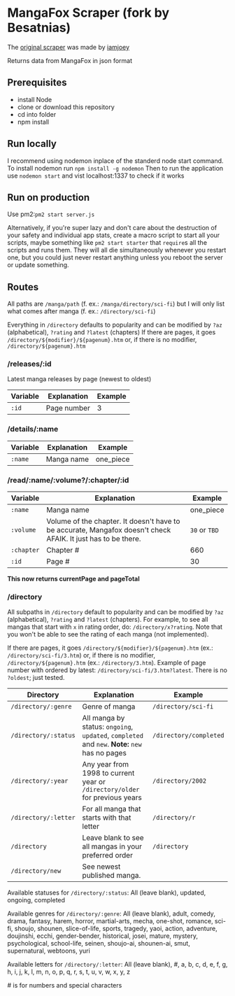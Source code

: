 # MangaFox Scraper (fork by Besatnias)
The [original scraper](https://github.com/iamjoey/mangafox-scraper) was made by [iamjoey](https://github.com/iamjoey)

Returns data from MangaFox in json format

## Prerequisites
* install Node
* clone or download this repository
* cd into folder
* npm install

## Run locally
I recommend using nodemon inplace of the standerd node start command. To install nodemon run `npm install -g nodemon`
Then to run the application use `nodemon start` and vist localhost:1337 to check if it works

## Run on production
Use pm2:`pm2 start server.js`

Alternatively, if you're super lazy and don't care about the destruction of your safety and individual app stats, create a macro script to start all your scripts, maybe something like `pm2 start starter` that `require`s all the scripts and runs them. They will all die simultaneously whenever you restart one, but you could just never restart anything unless you reboot the server or update something.

## Routes

All paths are `/manga/path` (f. ex.: `/manga/directory/sci-fi`) but I will only list what comes after manga (f. ex.: `/directory/sci-fi`)

Everything in `/directory` defaults to popularity and can be modified by `?az` (alphabetical), `?rating` and `?latest` (chapters)
If there are pages, it goes `/directory/${modifier}/${pagenum}.htm` or, if there is no modifier, `/directory/${pagenum}.htm`


### /releases/:id

Latest manga releases by page (newest to oldest)

| Variable | Explanation | Example |
| --- | --- | --- |
| `:id` | Page number | 3 |

### /details/:name

| Variable | Explanation | Example |
| --- | --- | --- |
| `:name` | Manga name | one_piece |

### /read/:name/:volume?/:chapter/:id

| Variable | Explanation | Example |
| --- | --- | --- |
| `:name` | Manga name | one_piece |
| `:volume` | Volume of the chapter. It doesn't have to be accurate, Mangafox doesn't check AFAIK. It just has to be there. | `30` or `TBD`|
| `:chapter` | Chapter # | 660 |
| `:id` | Page # | 30 |

**This now returns currentPage and pageTotal**

### /directory

All subpaths in `/directory` default to popularity and can be modified by `?az` (alphabetical), `?rating` and `?latest` (chapters). For example, to see all mangas that start with `x` in rating order, do: `/directory/x?rating`. Note that you won't be able to see the rating of each manga (not implemented).

If there are pages, it goes `/directory/${modifier}/${pagenum}.htm` (ex.: `/directory/sci-fi/3.htm`) or, if there is no modifier, `/directory/${pagenum}.htm` (ex.: `/directory/3.htm`). Example of page number with ordered by latest: `/directory/sci-fi/3.htm?latest`. There is no `?oldest`; just tested.

| Directory | Explanation | Example |
| --- | --- | --- |
| `/directory/:genre` | Genre of manga | `/directory/sci-fi` |
| `/directory/:status` | All manga by status: `ongoing`, `updated`, `completed` and `new`. **Note:** `new` has no pages | `/directory/completed` |
| `/directory/:year` | Any year from 1998 to current year or `/directory/older` for previous years | `/directory/2002` |
| `/directory/:letter` | For all manga that starts with that letter | `/directory/r` |
| `/directory` | Leave blank to see all mangas in your preferred order | `/directory` |
| `/directory/new` | See newest published manga. 

Available statuses for `/directory/:status`:
All (leave blank), updated, ongoing, completed

Available genres for `/directory/:genre`:
All (leave blank), adult, comedy, drama, fantasy, harem, horror, martial-arts, mecha, one-shot, romance, sci-fi, shoujo, shounen, slice-of-life, sports, tragedy, yaoi, action, adventure, doujinshi, ecchi, gender-bender, historical, josei, mature, mystery, psychological, school-life, seinen, shoujo-ai, shounen-ai, smut, supernatural, webtoons, yuri

Available letters for `/directory/:letter`:
All (leave blank), #, a, b, c, d, e, f, g, h, i, j, k, l, m, n, o, p, q, r, s, t, u, v, w, x, y, z

\# is for numbers and special characters
